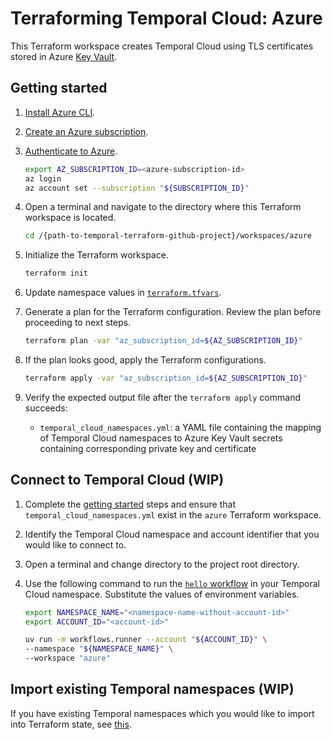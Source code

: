 # Terraforming Temporal Cloud: Azure

This Terraform workspace creates Temporal Cloud using TLS certificates stored in Azure
[Key Vault](https://azure.microsoft.com/en-us/products/key-vault).

## Getting started

1. [Install Azure CLI](https://learn.microsoft.com/en-us/cli/azure/install-azure-cli-macos?view=azure-cli-latest).
1. [Create an Azure subscription](https://learn.microsoft.com/en-us/azure/cost-management-billing/manage/create-subscription).
1. [Authenticate to Azure](https://learn.microsoft.com/en-us/azure/developer/terraform/authenticate-to-azure-with-microsoft-account).

    ```bash
    export AZ_SUBSCRIPTION_ID=<azure-subscription-id>
    az login
    az account set --subscription "${SUBSCRIPTION_ID}"
    ```

1. Open a terminal and navigate to the directory where this Terraform workspace is located.

    ```bash
    cd /{path-to-temporal-terraform-github-project}/workspaces/azure
    ```

1. Initialize the Terraform workspace.

    ```bash
    terraform init
    ```

1. Update namespace values in [`terraform.tfvars`](./terraform.tfvars).

1. Generate a plan for the Terraform configuration. Review the plan before proceeding to next steps.

    ```bash
    terraform plan -var "az_subscription_id=${AZ_SUBSCRIPTION_ID}"
    ```

1. If the plan looks good, apply the Terraform configurations.

    ```bash
    terraform apply -var "az_subscription_id=${AZ_SUBSCRIPTION_ID}"
    ```

1. Verify the expected output file after the `terraform apply` command succeeds:
    - `temporal_cloud_namespaces.yml`: a YAML file containing the mapping of Temporal Cloud
    namespaces to Azure Key Vault secrets containing corresponding private key and certificate

## Connect to Temporal Cloud (WIP)

1. Complete the [getting started](#getting-started) steps and
ensure that `temporal_cloud_namespaces.yml` exist in the `azure` Terraform workspace.

1. Identify the Temporal Cloud namespace and account identifier that you would like to connect to.

1. Open a terminal and change directory to the project root directory.

1. Use the following command to run the [`hello` workflow](../../workflows/hello.py) in
your Temporal Cloud namespace. Substitute the values of environment variables.

    ```bash
    export NAMESPACE_NAME="<namespace-name-without-account-id>"
    export ACCOUNT_ID="<account-id>"

    uv run -m workflows.runner --account "${ACCOUNT_ID}" \
    --namespace "${NAMESPACE_NAME}" \
    --workspace "azure"
    ```

## Import existing Temporal namespaces (WIP)

If you have existing Temporal namespaces which you would like to import into Terraform state,
see [this](./import.md).
